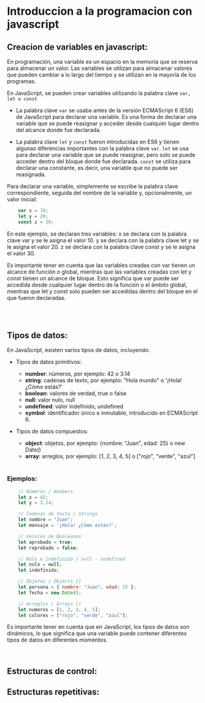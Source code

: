 # Introduccion a la programacion con javascript
## **Creacion de variables en javascript:**
En programación, una variable es un espacio en la memoria que se reserva para almacenar un valor. Las variables se utilizan para almacenar valores que pueden cambiar a lo largo del tiempo y se utilizan en la mayoría de los programas.

En JavaScript, se pueden crear variables utilizando la palabra clave `var, let o const`


- La palabra clave `var` se usaba antes de la versión ECMAScript 6 (ES6) de JavaScript para declarar una variable. Es una forma de declarar una variable que se puede reasignar y acceder desde cualquier lugar dentro del alcance donde fue declarada.

- La palabra clave `let` y `const` fueron introducidas en ES6 y tienen algunas diferencias importantes con la palabra clave `var`. `let` se usa para declarar una variable que se puede reasignar, pero solo se puede acceder dentro del bloque donde fue declarada. `const` se utiliza para declarar una constante, es decir, una variable que no puede ser reasignada.

Para declarar una variable, simplemente se escribe la palabra clave correspondiente, seguida del nombre de la variable y, opcionalmente, un valor inicial:

```javascript
    var x = 10;
    let y = 20;
    const z = 30;
```
En este ejemplo, se declaran tres variables: x se declara con la palabra clave var y se le asigna el valor 10. y se declara con la palabra clave let y se le asigna el valor 20. z se declara con la palabra clave const y se le asigna el valor 30.

Es importante tener en cuenta que las variables creadas con var tienen un alcance de función o global, mientras que las variables creadas con let y const tienen un alcance de bloque. Esto significa que var puede ser accedida desde cualquier lugar dentro de la función o el ámbito global, mientras que let y const solo pueden ser accedidas dentro del bloque en el que fueron declaradas.

<br>

<br>

## **Tipos de datos:**
En JavaScript, existen varios tipos de datos, incluyendo:

- Tipos de datos primitivos:
    - **number**: números, por ejemplo: 42 o 3.14
    - **string**: cadenas de texto, por ejemplo: "Hola mundo" o '¡Hola! ¿Cómo estás?'
    - **boolean**: valores de verdad, true o false
    - **null**: valor nulo, null
    - **undefined**: valor indefinido, undefined
    - **symbol**: identificador único e inmutable, introducido en ECMAScript 6.

- Tipos de datos compuestos:
    - **object**: objetos, por ejemplo: {nombre: "Juan", edad: 25} o new Date()
    - **array**: arreglos, por ejemplo: [1, 2, 3, 4, 5] o ["rojo", "verde", "azul"]

    <br>
### **Ejemplos:**
```javascript
    // Números / Numbers
    let x = 42;
    let y = 3.14;

    // Cadenas de texto / Strings
    let nombre = "Juan";
    let mensaje = '¡Hola! ¿Cómo estás?';

    // Valores de Booleanos
    let aprobado = true;
    let reprobado = false;

    // Nulo e indefinido / null - undefined
    let nulo = null;
    let indefinido;

    // Objetos / Objects {}
    let persona = { nombre: "Juan", edad: 25 };
    let fecha = new Date();

    // Arreglos / Arrays []
    let numeros = [1, 2, 3, 4, 5];
    let colores = ["rojo", "verde", "azul"];

```
Es importante tener en cuenta que en JavaScript, los tipos de datos son dinámicos, lo que significa que una variable puede contener diferentes tipos de datos en diferentes momentos.

<br>

## **Estructuras de control:**
## **Estructuras repetitivas:**
    